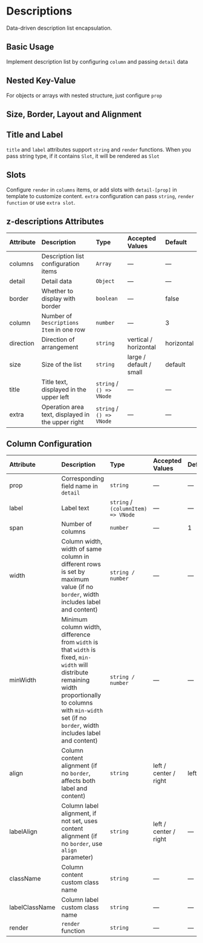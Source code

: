 # Descriptions

Data-driven description list encapsulation.

## Basic Usage

Implement description list by configuring `column` and passing `detail` data

<preview path="../../demo/descriptions/normal.vue" />

## Nested Key-Value

For objects or arrays with nested structure, just configure `prop`

<preview path="../../demo/descriptions/kv.vue" />

## Size, Border, Layout and Alignment

<preview path="../../demo/descriptions/style.vue" />

## Title and Label

`title` and `label` attributes support `string` and `render` functions. When you pass string type, if it contains `Slot`, it will be rendered as `Slot`

<preview path="../../demo/descriptions/title.vue" />

## Slots

Configure `render` in `columns` items, or add slots with ` detail-[prop] ` in template to customize content.
`extra` configuration can pass `string`, `render function` or use `extra slot`.

<preview path="../../demo/descriptions/slot.vue" />

## z-descriptions Attributes

| Attribute | Description                     | Type    | Accepted Values         | Default    |
| :-------- | :------------------------------ | :------ | :---------------------- | :--------- |
| columns   | Description list configuration items | `Array` | —                       | —          |
| detail    | Detail data                     | `Object` | —                       | —          |
| border    | Whether to display with border  | `boolean` | —                       | false      |
| column    | Number of `Descriptions Item` in one row | `number`  | —                       | 3          |
| direction | Direction of arrangement        | `string`  | vertical / horizontal   | horizontal |
| size      | Size of the list                | `string`  | large / default / small | default    |
| title     | Title text, displayed in the upper left | `string` / `() => VNode`  | —                       | —          |
| extra     | Operation area text, displayed in the upper right | `string` / `() => VNode`  | —                       | —          |

## Column Configuration

| Attribute       | Description                                                  | Type            | Accepted Values       | Default |
| :-------------- | :----------------------------------------------------------- | :-------------- | :-------------------- | :------ |
| prop            | Corresponding field name in `detail`                        | `string`        | —                     | —       |
| label           | Label text                                                   | `string` / `(columnItem) => VNode` | —                     | —       |
| span            | Number of columns                                            | `number`        | —                     | 1       |
| width           | Column width, width of same column in different rows is set by maximum value (if no `border`, width includes label and content) | `string / number` | —                     | —       |
| minWidth        | Minimum column width, difference from `width` is that `width` is fixed, `min-width` will distribute remaining width proportionally to columns with `min-width` set (if no `border`, width includes label and content) | `string / number` | —                     | —       |
| align           | Column content alignment (if no `border`, affects both label and content) | `string`        | left / center / right | left    |
| labelAlign      | Column label alignment, if not set, uses content alignment (if no `border`, use `align` parameter) | `string`        | left / center / right | —       |
| className       | Column content custom class name                             | `string`        | —                     | —       |
| labelClassName  | Column label custom class name                               | `string`        | —                     | —       |
| render          | `render` function                                            | `string`        | —                     | —       |
